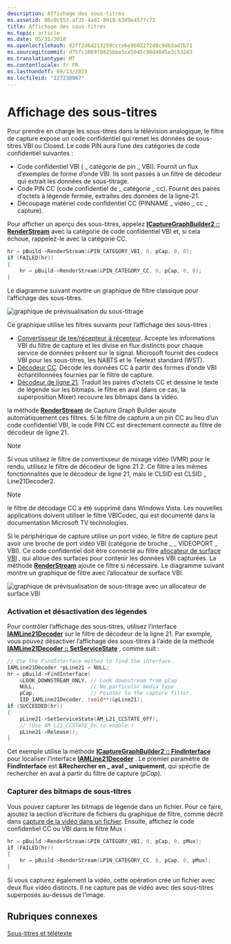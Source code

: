 ```yaml
---
description: Affichage des sous-titres
ms.assetid: 86c0c553-af35-4ad1-8918-63d9e4577c73
title: Affichage des sous-titres
ms.topic: article
ms.date: 05/31/2018
ms.openlocfilehash: 82ff2d6d213259ccce6e9b02272d0c9db3ad7b71
ms.sourcegitcommit: d75fc10b9f0825bbe5ce5045c90d4045e3c53243
ms.translationtype: MT
ms.contentlocale: fr-FR
ms.lasthandoff: 09/13/2021
ms.locfileid: "127238967"
---
```

# <a name="viewing-closed-captions"></a>Affichage des sous-titres

Pour prendre en charge les sous-titres dans la télévision analogique, le filtre de capture expose un code confidentiel qui remet les données de sous-titres VBI ou Closed. Le code PIN aura l’une des catégories de code confidentiel suivantes :

-   Code confidentiel VBI ( \_ catégorie de pin \_ VBI). Fournit un flux d’exemples de forme d’onde VBI. Ils sont passés à un filtre de décodeur qui extrait les données de sous-titrage.
-   Code PIN CC (code confidentiel de \_ catégorie \_ cc). Fournit des paires d’octets à légende fermée, extraites des données de la ligne-21.
-   Découpage matériel code confidentiel CC (PINNAME \_ vidéo \_ cc \_ capture).

Pour afficher un aperçu des sous-titres, appelez [**ICaptureGraphBuilder2 :: RenderStream**](/windows/desktop/api/Strmif/nf-strmif-icapturegraphbuilder2-renderstream) avec la catégorie de code confidentiel VBI et, si cela échoue, rappelez-le avec la catégorie CC.


```C++
hr = pBuild->RenderStream(&PIN_CATEGORY_VBI, 0, pCap, 0, 0);
if (FAILED(hr))
{
    hr = pBuild->RenderStream(&PIN_CATEGORY_CC, 0, pCap, 0, 0);
}
```



Le diagramme suivant montre un graphique de filtre classique pour l’affichage des sous-titres.

![graphique de prévisualisation du sous-titrage](images/vidcap08.png)

Ce graphique utilise les filtres suivants pour l’affichage des sous-titres :

-   [Convertisseur de tee/récepteur à récepteur](tee-sink-to-sink-converter.md). Accepte les informations VBI du filtre de capture et les divise en flux distincts pour chaque service de données présent sur le signal. Microsoft fournit des codecs VBI pour les sous-titres, les NABTS et le Teletext standard (WST).
-   [Décodeur CC](cc-decoder-filter.md). Décode les données CC à partir des formes d’onde VBI échantillonnées fournies par le filtre de capture.
-   [Décodeur de ligne 21](line-21-decoder-filter.md). Traduit les paires d’octets CC et dessine le texte de légende sur les bitmaps. le filtre en aval (dans ce cas, la superposition Mixer) recouvre les bitmaps dans la vidéo.

la méthode [**RenderStream**](/windows/desktop/api/Strmif/nf-strmif-icapturegraphbuilder2-renderstream) de Capture Graph Builder ajoute automatiquement ces filtres. Si le filtre de capture a un pin CC au lieu d’un code confidentiel VBI, le code PIN CC est directement connecté au filtre de décodeur de ligne 21.

> [!Note]  
> Si vous utilisez le filtre de convertisseur de mixage vidéo (VMR) pour le rendu, utilisez le filtre de décodeur de ligne 21 2. Ce filtre a les mêmes fonctionnalités que le décodeur de ligne 21, mais le CLSID est CLSID \_ Line21Decoder2.

 

> [!Note]  
> le filtre de décodage CC a été supprimé dans Windows Vista. Les nouvelles applications doivent utiliser le filtre VBICodec, qui est documenté dans la documentation Microsoft TV technologies.

 

Si le périphérique de capture utilise un port vidéo, le filtre de capture peut avoir une broche de port vidéo VBI (catégorie de broche \_ \_ VIDEOPORT \_ VBI). Ce code confidentiel doit être connecté au filtre [allocateur de surface VBI](vbi-surface-allocator.md) , qui alloue des surfaces pour contenir les données VBI capturées. La méthode [**RenderStream**](/windows/desktop/api/Strmif/nf-strmif-icapturegraphbuilder2-renderstream) ajoute ce filtre si nécessaire. Le diagramme suivant montre un graphique de filtre avec l’allocateur de surface VBI.

![graphique de prévisualisation de sous-titrage avec un allocateur de surface VBI](images/vidcap09.png)

### <a name="enabling-and-disabling-the-captions"></a>Activation et désactivation des légendes

Pour contrôler l’affichage des sous-titres, utilisez l’interface [**IAMLine21Decoder**](/previous-versions/windows/desktop/api/il21dec/nn-il21dec-iamline21decoder) sur le filtre de décodeur de la ligne 21. Par exemple, vous pouvez désactiver l’affichage des sous-titres à l’aide de la méthode [**IAMLine21Decoder :: SetServiceState**](/previous-versions/windows/desktop/api/il21dec/nf-il21dec-iamline21decoder-setservicestate) , comme suit :


```C++
// Use the FindInterface method to find the interface.
IAMLine21Decoder *pLine21 = NULL;
hr = pBuild->FindInterface(
    &LOOK_DOWNSTREAM_ONLY, // Look downstream from pCap 
    NULL,                  // No particular media type
    pCap,                  // Pointer to the capture filter.
    IID_IAMLine21Decoder, (void**)&pLine21);
if (SUCCEEDED(hr))
{
    pLine21->SetServiceState(AM_L21_CCSTATE_Off);
    // (Use AM_L21_CCSTATE_On to enable.)
    pLine21->Release();
}
```



Cet exemple utilise la méthode [**ICaptureGraphBuilder2 :: FindInterface**](/windows/desktop/api/Strmif/nf-strmif-icapturegraphbuilder2-findinterface) pour localiser l’interface [**IAMLine21Decoder**](/previous-versions/windows/desktop/api/il21dec/nn-il21dec-iamline21decoder) . Le premier paramètre de **FindInterface** est **&Rechercher en \_ aval \_ uniquement**, qui spécifie de rechercher en aval à partir du filtre de capture (*pCap*).

### <a name="capturing-closed-caption-bitmaps"></a>Capturer des bitmaps de sous-titres

Vous pouvez capturer les bitmaps de légende dans un fichier. Pour ce faire, ajoutez la section d’écriture de fichiers du graphique de filtre, comme décrit dans [capture de la vidéo dans un fichier](capturing-video-to-a-file.md). Ensuite, affichez le code confidentiel CC ou VBI dans le filtre Mux :


```C++
hr = pBuild->RenderStream(&PIN_CATEGORY_VBI, 0, pCap, 0, pMux);
if (FAILED(hr))
{
    hr = pBuild->RenderStream(&PIN_CATEGORY_CC, 0, pCap, 0, pMux);
}
```



Si vous capturez également la vidéo, cette opération crée un fichier avec deux flux vidéo distincts. Il ne capture pas de vidéo avec des sous-titres superposés au-dessus de l’image.

## <a name="related-topics"></a>Rubriques connexes

<dl> <dt>

[Sous-titres et télétexte](closed-captions-and-teletext.md)
</dt> </dl>

 

 



